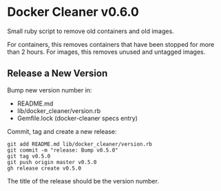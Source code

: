 # Docker Cleaner v0.6.0

Small ruby script to remove old containers and old images.

For containers, this removes containers that have been stopped for more than 2 hours.
For images, this removes unused and untagged images.

## Release a New Version

Bump new version number in:
- README.md
- lib/docker_cleaner/version.rb
- Gemfile.lock (docker-cleaner specs entry)

Commit, tag and create a new release:
```shell
git add README.md lib/docker_cleaner/version.rb
git commit -m "release: Bump v0.5.0"
git tag v0.5.0
git push origin master v0.5.0
gh release create v0.5.0
```

The title of the release should be the version number.
